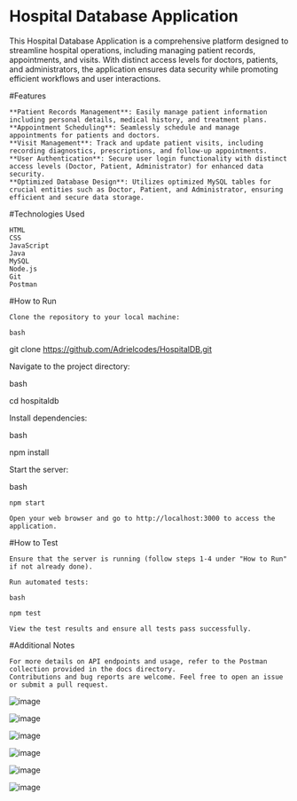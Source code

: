 # **Hospital Database Application**

This Hospital Database Application is a comprehensive platform designed to streamline hospital operations, including managing patient records, appointments, and visits. With distinct access levels for doctors, patients, and administrators, the application ensures data security while promoting efficient workflows and user interactions.

#Features

    **Patient Records Management**: Easily manage patient information including personal details, medical history, and treatment plans.
    **Appointment Scheduling**: Seamlessly schedule and manage appointments for patients and doctors.
    **Visit Management**: Track and update patient visits, including recording diagnostics, prescriptions, and follow-up appointments.
    **User Authentication**: Secure user login functionality with distinct access levels (Doctor, Patient, Administrator) for enhanced data security.
    **Optimized Database Design**: Utilizes optimized MySQL tables for crucial entities such as Doctor, Patient, and Administrator, ensuring efficient and secure data storage.

#Technologies Used

    HTML
    CSS
    JavaScript
    Java
    MySQL
    Node.js
    Git
    Postman

#How to Run

    Clone the repository to your local machine:

    bash

git clone https://github.com/Adrielcodes/HospitalDB.git

Navigate to the project directory:

bash

cd hospitaldb

Install dependencies:

bash

npm install

Start the server:

bash

    npm start

    Open your web browser and go to http://localhost:3000 to access the application.

#How to Test

    Ensure that the server is running (follow steps 1-4 under "How to Run" if not already done).

    Run automated tests:

    bash

    npm test

    View the test results and ensure all tests pass successfully.

#Additional Notes

    For more details on API endpoints and usage, refer to the Postman collection provided in the docs directory.
    Contributions and bug reports are welcome. Feel free to open an issue or submit a pull request.

![image](https://github.com/Adrielcodes/HospitalDB/assets/102835356/d9f1f620-28b3-4621-a225-c5e66591ad78)

![image](https://github.com/Adrielcodes/HospitalDB/assets/102835356/364098be-605b-4505-a024-3318c88b93cd)

![image](https://github.com/Adrielcodes/HospitalDB/assets/102835356/a76fd0cb-868b-4737-9e5b-5fd92f257266)

![image](https://github.com/Adrielcodes/HospitalDB/assets/102835356/580f776c-5f3f-44f0-ae7e-94004da66747)

![image](https://github.com/Adrielcodes/HospitalDB/assets/102835356/e616a22f-4841-445f-83cd-8ba456a481c7)

![image](https://github.com/Adrielcodes/HospitalDB/assets/102835356/6768d25a-1bbc-49ec-af66-3b3c300bede1)


